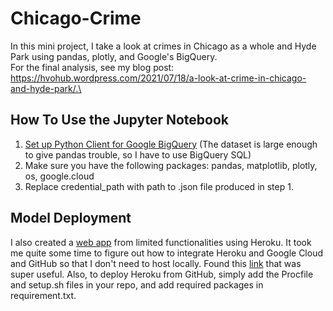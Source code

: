 # Chicago-Crime

In this mini project, I take a look at crimes in Chicago as a whole and Hyde Park using pandas, plotly, and Google's BigQuery.\
For the final analysis, see my blog post: https://hvohub.wordpress.com/2021/07/18/a-look-at-crime-in-chicago-and-hyde-park/.\

## How To Use the Jupyter Notebook
1. [Set up Python Client for Google BigQuery](https://cloud.google.com/bigquery/docs/quickstarts/quickstart-client-libraries) (The dataset is large enough to give pandas trouble, so I have to use BigQuery SQL)
2. Make sure you have the following packages: pandas, matplotlib, plotly, os, google.cloud
3. Replace credential_path with path to .json file produced in step 1.

## Model Deployment
I also created a [web app](https://chicago-crime-dashboard.herokuapp.com/) from limited functionalities using Heroku. It took me quite some time to figure out how to integrate Heroku and Google 
Cloud and GitHub so that I don't need to host locally. Found this [link](https://devdojo.com/bryanborge/adding-google-cloud-credentials-to-heroku)
that was super useful. Also, to deploy Heroku from GitHub, simply add the Procfile and setup.sh files in your repo, and add required packages in requirement.txt.



